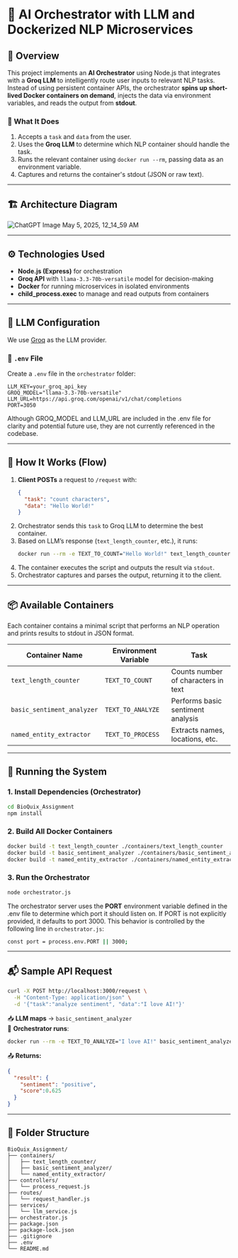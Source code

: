 # 🧠 AI Orchestrator with LLM and Dockerized NLP Microservices

## 📌 Overview

This project implements an **AI Orchestrator** using Node.js that integrates with a **Groq LLM** to intelligently route user inputs to relevant NLP tasks. Instead of using persistent container APIs, the orchestrator **spins up short-lived Docker containers on demand**, injects the data via environment variables, and reads the output from **stdout**.

### 🧠 What It Does

1. Accepts a `task` and `data` from the user.
2. Uses the **Groq LLM** to determine which NLP container should handle the task.
3. Runs the relevant container using `docker run --rm`, passing data as an environment variable.
4. Captures and returns the container's stdout (JSON or raw text).

---
## 🏗️ Architecture Diagram
![ChatGPT Image May 5, 2025, 12_14_59 AM](https://github.com/user-attachments/assets/00483f40-4733-4869-895f-b52a93d58aed)

---
## ⚙️ Technologies Used

- **Node.js (Express)** for orchestration
- **Groq API** with `llama-3.3-70b-versatile` model for decision-making
- **Docker** for running microservices in isolated environments
- **child_process.exec** to manage and read outputs from containers

---

## 🧠 LLM Configuration

We use [Groq](https://groq.com/) as the LLM provider.

### 🔐 `.env` File

Create a `.env` file in the `orchestrator` folder:

```env
LLM_KEY=your_groq_api_key
GROQ_MODEL="llama-3.3-70b-versatile"
LLM_URL=https://api.groq.com/openai/v1/chat/completions
PORT=3050
```
Although GROQ_MODEL and LLM_URL are included in the .env file for clarity and potential future use, they are not currently referenced in the codebase.

---

## 🧩 How It Works (Flow)

1. **Client POSTs** a request to `/request` with:
   ```json
   {
     "task": "count characters",
     "data": "Hello World!"
   }
   ```
2. Orchestrator sends this `task` to Groq LLM to determine the best container.
3. Based on LLM’s response (`text_length_counter`, etc.), it runs:
   ```bash
   docker run --rm -e TEXT_TO_COUNT="Hello World!" text_length_counter
   ```
4. The container executes the script and outputs the result via `stdout`.
5. Orchestrator captures and parses the output, returning it to the client.

---

## 📦 Available Containers

Each container contains a minimal script that performs an NLP operation and prints results to stdout in JSON format.

| Container Name | Environment Variable | Task |
|---------------------------|------------------------|---------------------------|
| `text_length_counter`     | `TEXT_TO_COUNT`        | Counts number of characters in text |
| `basic_sentiment_analyzer`| `TEXT_TO_ANALYZE`      | Performs basic sentiment analysis |
| `named_entity_extractor`  | `TEXT_TO_PROCESS`      | Extracts names, locations, etc. |

---

## 🏃 Running the System

### 1. Install Dependencies (Orchestrator)

```bash
cd BioQuix_Assignment
npm install
```

### 2. Build All Docker Containers

```bash
docker build -t text_length_counter ./containers/text_length_counter
docker build -t basic_sentiment_analyzer ./containers/basic_sentiment_analyzer
docker build -t named_entity_extractor ./containers/named_entity_extractor
```

### 3. Run the Orchestrator

```bash
node orchestrator.js
```

The orchestrator server uses the **PORT** environment variable defined in the .env file to determine which port it should listen on. If PORT is not explicitly provided, it defaults to port 3000.
This behavior is controlled by the following line in `orchestrator.js`:
```bash
const port = process.env.PORT || 3000;
```

---

## 📬 Sample API Request

```bash
curl -X POST http://localhost:3000/request \
  -H "Content-Type: application/json" \
  -d '{"task":"analyze sentiment", "data":"I love AI!"}'
```

📥 **LLM maps** → `basic_sentiment_analyzer`  
🐳 **Orchestrator runs**:
```bash
docker run --rm -e TEXT_TO_ANALYZE="I love AI!" basic_sentiment_analyzer
```

📤 **Returns:**
```json
{
  "result": {
    "sentiment": "positive",
    "score":0.625  
  }
}
```

---

## 📁 Folder Structure

```
BioQuix_Assignment/
├── containers/
│   ├── text_length_counter/
│   ├── basic_sentiment_analyzer/
│   └── named_entity_extractor/
├── controllers/
│   └── process_request.js
├── routes/
│   └── request_handler.js
├── services/
│   └── llm_service.js
├── orchestrator.js
├── package.json
├── package-lock.json
├── .gitignore
├── .env
└── README.md
```
